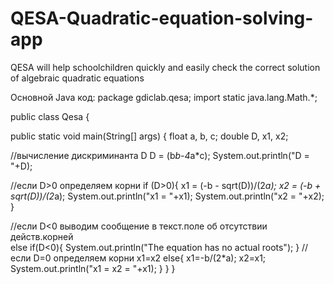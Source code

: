 # QESA-Quadratic-equation-solving-app
QESA will help schoolchildren quickly and easily check the correct solution of algebraic quadratic equations

Основной Java код:
package gdiclab.qesa;
import static java.lang.Math.*;

public class Qesa {

public static void main(String[] args) {
	float a, b, c;
    double D, x1, x2;
        
//вычисление дискриминанта D
    D = (b*b-4*a*c); 
  System.out.println("D = "+D);    

//если D>0 определяем корни
        if  (D>0){
        x1 = (-b - sqrt(D))/(2*a);
        x2 = (-b + sqrt(D))/(2*a);
		System.out.println("x1 = "+x1);
        System.out.println("x2 = "+x2);
        }

//если D<0 выводим сообщение в текст.поле об отсутствии действ.корней  
        else if(D<0){
        System.out.println("The equation has no actual roots");
        }
//если D=0 определяем корни х1=х2 
        else{
        x1=-b/(2*a);
        x2=x1;
		System.out.println("x1 = x2 = "+x1);
		}
	}
}
